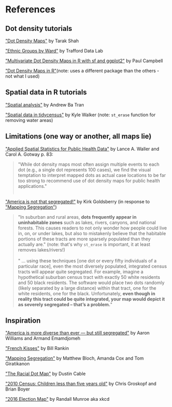 # References

## Dot density tutorials

["Dot Density Maps"](https://tarakc02.github.io/dot-density/) by Tarak Shah

["Ethnic Groups by Ward"](https://www.trafforddatalab.io/info/demographics/ethnicity/index.html) by Trafford Data Lab

["Multivariate Dot Density Maps in R with sf and ggplot2"](https://www.cultureofinsight.com/blog/2018/05/02/2018-04-08-multivariate-dot-density-maps-in-r-with-sf-ggplot2/) by Paul Campbell

["Dot Density Maps in R"](http://web.stanford.edu/~cengel/cgi-bin/anthrospace/dot-density-maps-in-r)(note: uses a different package than the others - not what I used)

## Spatial data in R tutorials

["Spatial analysis"](https://learn.r-journalism.com/en/mapping/) by Andrew Ba Tran

["Spatial data in tidycensus"](https://walkerke.github.io/tidycensus/articles/spatial-data.html) by Kyle Walker (note: `st_erase` function for removing water areas)

## Limitations (one way or another, all maps lie)

["Applied Spatial Statistics for Public Health Data"](https://epdf.tips/applied-spatial-statistics-for-public-health-data.html) by Lance A. Waller and Carol A. Gotway p. 83: 
> "While dot density maps most often assign multiple events to each dot (e.g., a single dot represents 100 cases), we find the visual temptation to interpret mapped dots as actual case locations to be far too strong to recommend use of dot density maps for public health applications."
<br></br>

["America is not that segregated!"](https://msu.edu/~kg/nytimes_dotdensity.htm) by Kirk Goldsberry (in response to ["Mapping Segregation"](https://www.nytimes.com/interactive/2015/07/08/us/census-race-map.html))
> "In suburban and rural areas, **dots frequently appear in uninhabitable zones** such as lakes, rivers, canyons, and national forests. This causes readers to not only wonder how people could live in, on, or under lakes, but also to mistakenly believe that the habitable portions of these tracts are more sparsely populated than they actually are." (note: that's why `st_erase` is important, it at least removes lakes/rivers!)
<br></br>
> " ... using these techniques [one dot or every fifty individuals of a particular race], even the most diversely populated, integrated census tracts will appear quite segregated. For example, imagine a hypothetical suburban census tract with exactly 50 white residents and 50 black residents. The software would place two dots randomly (likely separated by a large distance) within that tract, one for the white residents, one for the black. Unfortunately, **even though in reality this tract could be quite integrated, your map would depict it as severely segregated – that’s a problem.**"

## Inspiration

["America is more diverse than ever — but still segregated"](https://www.washingtonpost.com/graphics/2018/national/segregation-us-cities/) by Aaron Williams and Armand Emamdjomeh

["French Kisses"](http://www.radicalcartography.net/index.html?frenchkisses) by Bill Rankin

["Mapping Segregation"](https://www.nytimes.com/interactive/2015/07/08/us/census-race-map.html) by Matthew Bloch, Amanda Cox and Tom Giratikanon

["The Racial Dot Map"](https://demographics.coopercenter.org/racial-dot-map) by Dustin Cable

["2010 Census: Children less than five years old"](http://media.apps.chicagotribune.com/chicago-census/less-than-five.html) by Chris Groskopf and Brian Boyer

["2016 Election Map"](https://xkcd.com/1939/) by Randall Munroe aka xkcd

